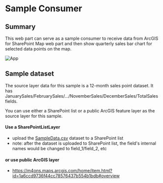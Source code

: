 # Sample Consumer
## Summary

This web part can serve as a sample consumer to receive data from ArcGIS for SharePoint Map web part and then show quarterly sales bar chart for selected data points on the map.

![App](./sampleConsumer.gif)


## Sample dataset
The source layer data for this sample is a 12-month sales point dataset. It has JanuarySales/FebruarySales/.../NovemberSales/DecemberSales/TotalSales fields.

You can use either a SharePoint list or a public ArcGIS feature layer as the source layer for this sample.

#### Use a SharePointListLayer
- upload the [SampleData.csv](./SampleData.csv) dataset to a SharePoint list
- note: after the dataset is uploaded to SharePoint list, the field's internal names would be changed to field_1/field_2, etc

#### or use public ArcGIS layer
- https://m4ons.maps.arcgis.com/home/item.html?id=1a6ccd9736f44cc78576437b554b1bdb#overview
